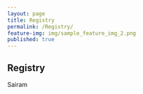 ```yaml
---
layout: page
title: Registry
permalink: /Registry/
feature-img: img/sample_feature_img_2.png
published: true
---
```


## Registry 

Sairam
